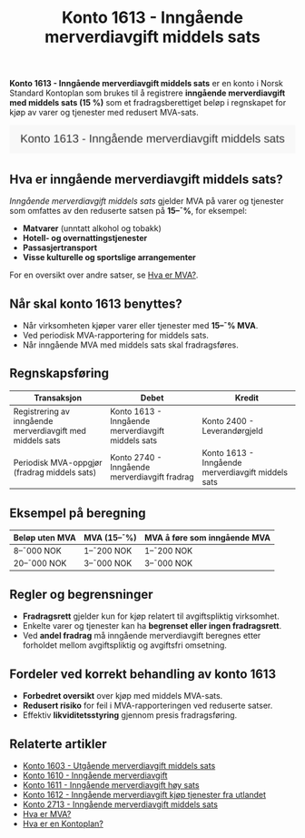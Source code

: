 ﻿---
title: "Konto 1613 - Inngående merverdiavgift middels sats"
seoTitle: "Konto 1613 | Inngående MVA middels sats | Kontoplan"
description: "Konto 1613 brukes til å registrere inngående merverdiavgift med middels sats (15 %) som fradrag i regnskapet. Les om regler, fradragsrett, bokføring og eksempler."
summary: "Konto 1613: inngående MVA med middels sats. Når kontoen brukes, og hvordan bokføre riktig."
---

**Konto 1613 - Inngående merverdiavgift middels sats** er en konto i Norsk Standard Kontoplan som brukes til å registrere **inngående merverdiavgift med middels sats (15 %)** som et fradragsberettiget beløp i regnskapet for kjøp av varer og tjenester med redusert MVA-sats.

![Illustrasjon av konto 1613 Inngående merverdiavgift middels sats](1613-inngaaende-merverdiavgift-middels-sats-image.svg)

## Hva er inngående merverdiavgift middels sats?

*Inngående merverdiavgift middels sats* gjelder MVA på varer og tjenester som omfattes av den reduserte satsen på **15–¯%**, for eksempel:

* **Matvarer** (unntatt alkohol og tobakk)
* **Hotell- og overnattingstjenester**
* **Passasjertransport**
* **Visse kulturelle og sportslige arrangementer**

For en oversikt over andre satser, se [Hva er MVA?](/blogs/regnskap/hva-er-moms-mva "Hva er MVA? MVA-regnskapsføring og merverdiavgift").

## Når skal konto 1613 benyttes?

* Når virksomheten kjøper varer eller tjenester med **15–¯% MVA**.
* Ved periodisk MVA-rapportering for middels sats.
* Når inngående MVA med middels sats skal fradragsføres.

## Regnskapsføring

| Transaksjon                                                       | Debet                                                  | Kredit                                                |
|-------------------------------------------------------------------|--------------------------------------------------------|-------------------------------------------------------|
| Registrering av inngående merverdiavgift med middels sats         | Konto 1613 - Inngående merverdiavgift middels sats      | Konto 2400 - Leverandørgjeld                          |
| Periodisk MVA-oppgjør (fradrag middels sats)                      | Konto 2740 - Inngående merverdiavgift fradrag          | Konto 1613 - Inngående merverdiavgift middels sats     |

## Eksempel på beregning

| Beløp uten MVA   | MVA (15–¯%)  | MVA å føre som inngående MVA |
|------------------|-------------|-------------------------------|
| 8–¯000 NOK        | 1–¯200 NOK   | 1–¯200 NOK                    |
| 20–¯000 NOK       | 3–¯000 NOK   | 3–¯000 NOK                    |

## Regler og begrensninger

* **Fradragsrett** gjelder kun for kjøp relatert til avgiftspliktig virksomhet.
* Enkelte varer og tjenester kan ha **begrenset eller ingen fradragsrett**.
* Ved **andel fradrag** må inngående merverdiavgift beregnes etter forholdet mellom avgiftspliktig og avgiftsfri omsetning.

## Fordeler ved korrekt behandling av konto 1613

* **Forbedret oversikt** over kjøp med middels MVA-sats.
* **Redusert risiko** for feil i MVA-rapporteringen ved reduserte satser.
* Effektiv **likviditetsstyring** gjennom presis fradragsføring.

## Relaterte artikler

* [Konto 1603 - Utgående merverdiavgift middels sats](/blogs/kontoplan/1603-utgaende-merverdiavgift-middels-sats "Konto 1603 - Utgående merverdiavgift middels sats")
* [Konto 1610 - Inngående merverdiavgift](/blogs/kontoplan/1610-inngaaende-merverdiavgift "Konto 1610 - Inngående merverdiavgift")
* [Konto 1611 - Inngående merverdiavgift høy sats](/blogs/kontoplan/1611-inngaaende-merverdiavgift-hoy-sats "Konto 1611 - Inngående merverdiavgift høy sats")
* [Konto 1612 - Inngående merverdiavgift kjøp tjenester fra utlandet](/blogs/kontoplan/1612-inngaaende-merverdiavgift-kjop-tjen-fra-utlandet "Konto 1612 - Inngående merverdiavgift kjøp tjenester fra utlandet")
* [Konto 2713 - Inngående merverdiavgift middels sats](/blogs/kontoplan/2713-inngaaende-merverdiavgift-middels-sats "Konto 2713 - Inngående merverdiavgift middels sats")
* [Hva er MVA?](/blogs/regnskap/hva-er-moms-mva "Hva er MVA? MVA-regnskapsføring og merverdiavgift")
* [Hva er en Kontoplan?](/blogs/regnskap/hva-er-kontoplan "Hva er en Kontoplan? Komplett Guide til Kontoplaner i Norsk Regnskap")






